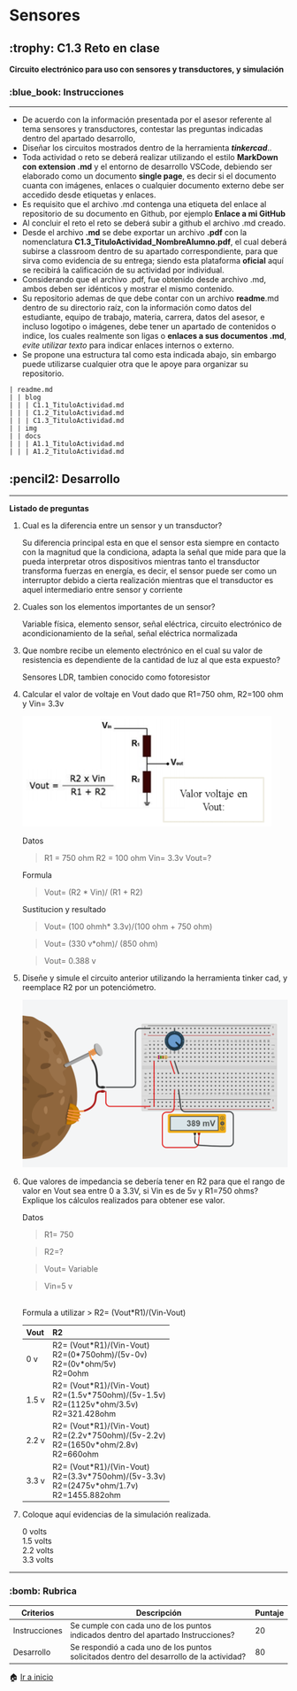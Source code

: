 <!DOCTYPE html>
<html>
<head>
<h1 id="sensores">Sensores</h1>
<h2> :trophy: C1.3 Reto en clase</h2>
<p><strong>Circuito electrónico para uso con sensores y transductores, y simulación</strong></p>
<h3>:blue_book:  Instrucciones</h3>
<hr>
<ul>
<li>De acuerdo con la información presentada por el asesor referente al tema sensores y transductores, contestar las preguntas indicadas dentro del apartado desarrollo,</li>
  
<li>Diseñar los circuitos mostrados dentro de la herramienta <em><strong>tinkercad</strong></em>..</li>
  
<li>Toda actividad o reto se deberá realizar utilizando el estilo <strong>MarkDown con extension .md</strong> y el entorno de desarrollo VSCode, 
  debiendo ser elaborado como un documento <strong>single page</strong>, es decir si el documento cuanta con imágenes, enlaces o cualquier documento externo 
  debe ser accedido desde etiquetas y enlaces.</li>
  
<li>Es requisito que el archivo .md contenga una etiqueta del enlace al repositorio de su documento en Github, por ejemplo <strong>Enlace a mi GitHub</strong></li>
<li>Al concluir el reto el reto se deberá subir a github el archivo .md creado.</li>

<li>Desde el archivo <strong>.md</strong> se debe exportar un archivo <strong>.pdf</strong> con la nomenclatura <strong>C1.3_TituloActividad_NombreAlumno.pdf</strong>, 
  el cual deberá subirse a classroom dentro de su apartado correspondiente, para que sirva como evidencia de su entrega; siendo esta plataforma <strong>oficial</strong> 
  aquí se recibirá la calificación de su actividad por individual.</li>
<li>Considerando que el archivo .pdf, fue obtenido desde archivo .md, ambos deben ser idénticos y mostrar el mismo contenido.</li>

<li>Su repositorio ademas de que debe contar con un archivo <strong>readme</strong>.md dentro de su directorio raíz, con la información como datos del estudiante, equipo de trabajo, materia, 
  carrera, datos del asesor, e incluso logotipo o imágenes, debe tener un apartado de contenidos o indice, los cuales realmente son ligas o <strong>enlaces a sus documentos .md</strong>, 
  <em>evite utilizar texto</em> para indicar enlaces internos o externo.</li>
<li>Se propone una estructura tal como esta indicada abajo, sin embargo puede utilizarse cualquier otra que le apoye para organizar su repositorio.</li>
</ul>
<pre class="hljs"><code><div>| readme.md
| | blog
| | | C1.1_TituloActividad.md
| | | C1.2_TituloActividad.md
| | | C1.3_TituloActividad.md
| | img
| | docs
| | | A1.1_TituloActividad.md
| | | A1.2_TituloActividad.md
</div></code></pre>
<h2>  :pencil2: Desarrollo</h2>
<hr>
<p><strong>Listado de preguntas</strong></p>
<ol>
<li>
<p>Cual es la diferencia entre un sensor y un transductor?</p>
    Su diferencia principal esta en que el sensor esta siempre en contacto con la magnitud que la condiciona, adapta la señal que mide para que la pueda interpretar otros dispositivos mientras tanto el transductor transforma fuerzas en energía, es decir, el sensor puede ser como un interruptor debido a cierta realización mientras que el transductor es aquel  intermediario entre sensor y corriente

</li>
<li>
<p>Cuales son los elementos importantes de un sensor?</p>
  Variable física, elemento sensor, señal eléctrica, circuito electrónico de acondicionamiento de la señal, señal eléctrica normalizada
</li>
<li>
<p>Que nombre recibe un elemento electrónico en el cual su valor de resistencia es dependiente de la cantidad de luz al que esta expuesto?</p>
  Sensores LDR, tambien conocido como fotoresistor
</li>
<li>
<p>Calcular el valor de voltaje en Vout dado que R1=750 ohm, R2=100 ohm y Vin= 3.3v</p>
 <p align="left">
     <img alt="Circuito" src="https://raw.githubusercontent.com/LopezJesus/Sistemas-Programables/main/img/img5.PNG?token=ARAMHO656TMCH2OC4K6XBGLAKFL56" 
     width=450 height=200>

 </p>
 
 Datos
 > R1 = 750 ohm
 >R2 = 100 ohm
 >Vin= 3.3v
 >Vout=?

 Formula
 >Vout= (R2 * Vin)/ (R1 + R2)
 
 Sustitucion y resultado
 >Vout= (100 ohmh* 3.3v)/(100 ohm + 750 ohm)
 
 >Vout= (330 v*ohm)/ (850 ohm)
 
 >Vout= 0.388 v
</li>
<li>
<p>Diseñe y simule el circuito anterior utilizando la herramienta tinker cad, y reemplace R2 por un potenciómetro.</p>
<img alt="Circuito" src="https://raw.githubusercontent.com/LopezJesus/Sistemas-Programables/main/img/Ejer1.PNG?token=ARAMHOZDRQZ6OOATUPEWVRTAKFN6K" 

</li>
<li>
<p>Que valores de impedancia se debería tener en R2 para que el rango de valor en Vout sea entre 0 a 3.3V, si Vin es de 5v y R1=750 ohms? Explique los cálculos realizados para obtener ese valor.</p>
<table>
<thead>
<tr>
<th>Vout</th>
<th>R2</th>
</tr>
</thead>
<tbody>
  Datos
  
  > R1= 750
  
  > R2=?
  
  > Vout= Variable
  
  >Vin=5 v
  
  <br>
  Formula a utilizar
  > R2= (Vout*R1)/(Vin-Vout)
<tr>
<td>0 v</td>
<td>R2= (Vout*R1)/(Vin-Vout) <br> R2=(0*750ohm)/(5v-0v) <br> R2=(0v*ohm/5v) <br> R2=0ohm</td>
</tr>
<tr>
<td>1.5 v</td>
<td>R2= (Vout*R1)/(Vin-Vout) <br> R2=(1.5v*750ohm)/(5v-1.5v) <br> R2=(1125v*ohm/3.5v) <br> R2=321.428ohm</td>
</tr>
<tr>
<td>2.2 v</td>
<td>R2= (Vout*R1)/(Vin-Vout) <br> R2=(2.2v*750ohm)/(5v-2.2v) <br> R2=(1650v*ohm/2.8v) <br> R2=660ohm</td>
</tr>
<tr>
<td>3.3 v</td>
<td>R2= (Vout*R1)/(Vin-Vout) <br> R2=(3.3v*750ohm)/(5v-3.3v) <br> R2=(2475v*ohm/1.7v) <br> R2=1455.882ohm</td>
</tr>
</tbody>
</table>
</li>
<li>
<p>Coloque aquí evidencias de la simulación realizada.</p>
0 volts <br>
1.5 volts <br>
2.2 volts <br>
3.3 volts <br>
</li>
</ol>
<hr>
<h3>  :bomb: Rubrica</h3>
<table>
<thead>
<tr>
<th>Criterios</th>
<th>Descripción</th>
<th>Puntaje</th>
</tr>
</thead>
<tbody>
<tr>
<td>Instrucciones</td>
<td>Se cumple con cada uno de los puntos indicados dentro del apartado Instrucciones?</td>
<td>20</td>
</tr>
<tr>
<td>Desarrollo</td>
<td>Se respondió a cada uno de los puntos solicitados dentro del desarrollo de la actividad?</td>
<td>80</td>
</tr>
</tbody>
</table>
</body>
</html>

:house: [Ir a inicio](https://github.com/LopezJesus/Sistemas-Programables)

